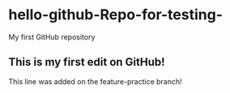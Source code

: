 # hello-github-Repo-for-testing-
My first GitHub repository
## This is my first edit on GitHub!
This line was added on the feature-practice branch!
